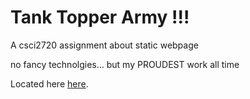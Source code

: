 # Tank Topper Army !!!

A csci2720 assignment about static webpage

no fancy technolgies... but my PROUDEST work all time

Located here [here](https://yuden007.github.io/Tank-Topper-Army/).

